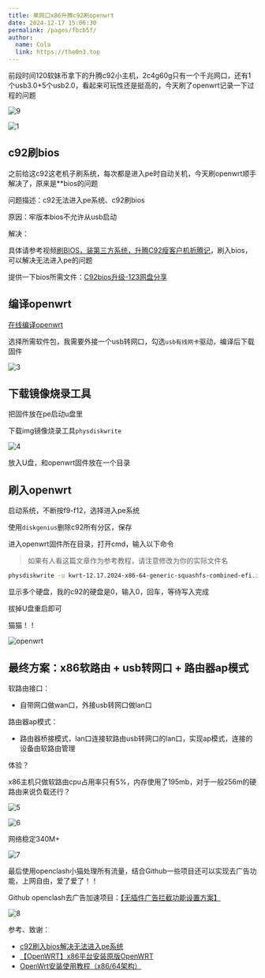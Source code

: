 ```yaml
---
title: 单网口x86升腾c92刷openwrt
date: 2024-12-17 15:06:30
permalink: /pages/fbcb5f/
author: 
  name: Cola
  link: https://the0n3.top
---
```

前段时间120软妹币拿下的升腾c92小主机，2c4g60g只有一个千兆网口，还有1个usb3.0+5个usb2.0，看起来可玩性还是挺高的，今天刷了openwrt记录一下过程的问题

![9](https://the0n3.top/medias/openwrt/9.png)

<!-- more -->


![1](https://the0n3.top/medias/openwrt/1.png)


## c92刷bios

之前给这c92这老机子刷系统，每次都是进入pe时自动关机，今天刷openwrt顺手解决了，原来是**bios的问题


问题描述：c92无法进入pe系统、c92刷bios

原因：牢版本bios不允许从usb启动

解决：

具体请参考视频[刷BIOS，装第三方系统，升腾C92瘦客户机折腾记](https://www.bilibili.com/video/BV1PN4y1P7uW/)，刷入bios，可以解决无法进入pe的问题

提供一下bios所需文件：[C92bios升级-123网盘分享](https://www.123865.com/s/eZQJTd-r4axv)


## 编译openwrt

[在线编译openwrt](https://openwrt.ai/)

选择所需软件包，我需要外接一个usb转网口，勾选`usb有线网卡`驱动，编译后下载固件

![3](https://the0n3.top/medias/openwrt/3.png)

## 下载镜像烧录工具

把固件放在pe启动u盘里

下载img镜像烧录工具`physdiskwrite`

![4](https://the0n3.top/medias/openwrt/4.png)

放入U盘，和openwrt固件放在一个目录

## 刷入openwrt

启动系统，不断按f9-f12，选择进入pe系统

使用`diskgenius`删除c92所有分区，保存

进入openwrt固件所在目录，打开cmd，输入以下命令

> 如果有人看这篇文章作为参考教程，请注意修改为你的实际文件名

```bash
physdiskwrite -u kwrt-12.17.2024-x86-64-generic-squashfs-combined-efi.img
```

显示多个硬盘，我的c92的硬盘是0，输入0，回车，等待写入完成

拔掉U盘重启即可


猫猫！！

![openwrt](https://the0n3.top/medias/openwrt/openwrt.png)


## 最终方案：x86软路由 + usb转网口 + 路由器ap模式

软路由接口：

- 自带网口做wan口，外接usb转网口做lan口

路由器ap模式：

- 路由器桥接模式，lan口连接软路由usb转网口的lan口，实现ap模式，连接的设备由软路由管理

体验？

x86主机只做软路由cpu占用率只有5%，内存使用了195mb，对于一般256m的硬路由来说负载还行？

![5](https://the0n3.top/medias/openwrt/5.png)

![6](https://the0n3.top/medias/openwrt/6.png)

网络稳定340M+

![7](https://the0n3.top/medias/openwrt/7.png)

最后使用openclash小猫处理所有流量，结合Github一些项目还可以实现去广告功能，上网自由，爱了爱了！！

Github openclash去广告加速项目：[【无插件广告拦截功能设置方案】](https://github.com/Aethersailor/Custom_OpenClash_Rules/wiki/%E6%97%A0%E6%8F%92%E4%BB%B6%E5%B9%BF%E5%91%8A%E6%8B%A6%E6%88%AA%E5%8A%9F%E8%83%BD%E8%AE%BE%E7%BD%AE%E6%96%B9%E6%A1%88)

![8](https://the0n3.top/medias/openwrt/8.png)

参考、致谢：

- [c92刷入bios解决无法进入pe系统](https://www.bilibili.com/video/BV1PN4y1P7uW/)
- [【OpenWRT】x86平台安装原版OpenWRT](https://blog.csdn.net/u012153104/article/details/136846165)
- [OpenWrt安装使用教程（x86/64架构）](https://blog.csdn.net/qq_54664893/article/details/131772027)